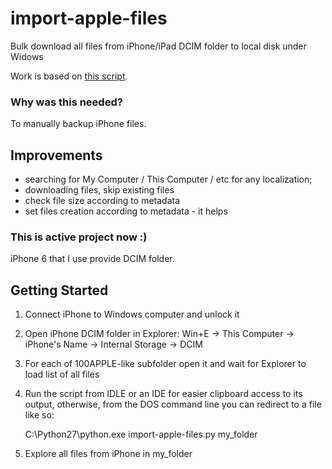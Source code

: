# import-apple-files
Bulk download all files from iPhone/iPad DCIM folder to local disk under Widows

Work is based on [this script](https://github.com/dblume/list-photos-on-phone).

### Why was this needed?
To manually backup iPhone files.

## Improvements
- searching for My Computer / This Computer / etc for any localization;
- downloading files, skip existing files
- check file size according to metadata
- set files creation according to metadata - it helps 
 
### This is active project now :)
iPhone 6 that I use provide DCIM folder. 

## Getting Started

1) Connect iPhone to Windows computer and unlock it
2) Open iPhone DCIM folder in Explorer: Win+E -> This Computer -> iPhone's Name -> Internal Storage -> DCIM
3) For each of 100APPLE-like subfolder open it and wait for Explorer to load list of all files
4) Run the script from IDLE or an IDE for easier clipboard access to its output, otherwise, from the DOS command line you can redirect to a file like so:

    C:\Python27\python.exe import-apple-files.py my_folder

5) Explore all files from iPhone in my_folder  
